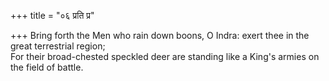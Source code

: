 +++
title = "०६ प्रति प्र"

+++
Bring forth the Men who rain down boons, O Indra: exert thee in the great terrestrial region;  
     For their broad-chested speckled deer are standing like a King's armies on the field of battle.